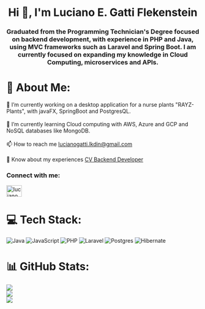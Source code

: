 <h1 align="center">Hi 👋, I'm Luciano E. Gatti Flekenstein</h1>

<h3 align="center">Graduated from the Programming Technician's Degree focused on backend development, with experience in PHP and Java, using MVC frameworks such as Laravel and Spring Boot.
I am currently focused on expanding my knowledge in Cloud Computing, microservices and APIs.</h3>

# 💫 About Me:
🔭 I’m currently working on a desktop application for a nurse plants "RAYZ-Plants", with javaFX, SpringBoot and PostgresQL.<br>
<br>🌱 I’m currently learning Cloud computing with AWS, Azure and GCP and NoSQL databases like MongoDB.<br>
<br>📫 How to reach me lucianogatti.lkdin@gmail.com<br>
<br>📄 Know about my experiences [CV Backend Developer](https://drive.google.com/file/d/14UCCkPFckARB6e_M47kdKrF0XhXDK_co/view?usp=sharing)

<h3 align="left">Connect with me:</h3>
<p align="left">
<a href="https://linkedin.com/in/luciano gatti" target="blank"><img align="center" src="https://raw.githubusercontent.com/rahuldkjain/github-profile-readme-generator/master/src/images/icons/Social/linked-in-alt.svg" alt="luciano gatti" height="30" width="40" /></a>
</p>

# 💻 Tech Stack:
![Java](https://img.shields.io/badge/java-%23ED8B00.svg?style=for-the-badge&logo=openjdk&logoColor=white) ![JavaScript](https://img.shields.io/badge/javascript-%23323330.svg?style=for-the-badge&logo=javascript&logoColor=%23F7DF1E) ![PHP](https://img.shields.io/badge/php-%23777BB4.svg?style=for-the-badge&logo=php&logoColor=white) ![Laravel](https://img.shields.io/badge/laravel-%23FF2D20.svg?style=for-the-badge&logo=laravel&logoColor=white) ![Postgres](https://img.shields.io/badge/postgres-%23316192.svg?style=for-the-badge&logo=postgresql&logoColor=white) ![Hibernate](https://img.shields.io/badge/Hibernate-59666C?style=for-the-badge&logo=Hibernate&logoColor=white)

# 📊 GitHub Stats:
![](https://github-readme-stats.vercel.app/api?username=Luciano-Gatti&theme=transparent&hide_border=false&include_all_commits=true&count_private=true)<br/>
![](https://github-readme-streak-stats.herokuapp.com/?user=Luciano-Gatti&theme=transparent&hide_border=false)<br/>
![](https://github-readme-stats.vercel.app/api/top-langs/?username=Luciano-Gatti&theme=transparent&hide_border=false&include_all_commits=true&count_private=true&layout=compact)

<!-- Proudly created with GPRM ( https://gprm.itsvg.in ) -->

<!---
Luciano-Gatti/Luciano-Gatti is a ✨ special ✨ repository because its `README.md` (this file) appears on your GitHub profile.
You can click the Preview link to take a look at your changes.
--->
